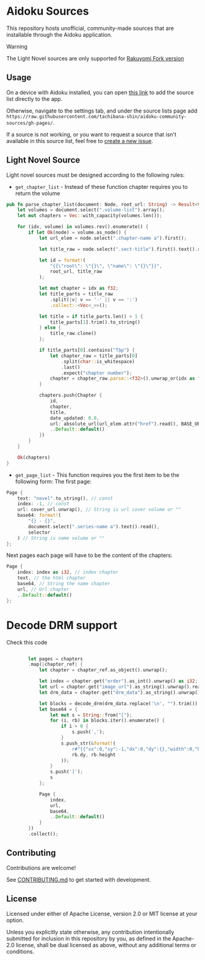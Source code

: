 # Aidoku Sources
This repository hosts unofficial, community-made sources that are installable through the Aidoku application.

> [!WARNING]
> The Light Novel sources are only supported for [Rakuyomi Fork version](https://github.com/tachibana-shin/rakuyomi)

## Usage
On a device with Aidoku installed, you can open [this link](https://aidoku.app/add-source-list/?url=https://raw.githubusercontent.com/tachibana-shin/aidoku-community-sources/gh-pages/) to add the source list directly to the app.

Otherwise, navigate to the settings tab, and under the source lists page add `https://raw.githubusercontent.com/tachibana-shin/aidoku-community-sources/gh-pages/`.

If a source is not working, or you want to request a source that isn't available in this source list, feel free to [create a new issue](https://github.com/tachibana-shin/aidoku-community-sources/issues).

## Light Novel Source
Light novel sources must be designed according to the following rules:
- `get_chapter_list` - Instead of these function chapter requires you to return the volume
```rust
pub fn parse_chapter_list(document: Node, root_url: String) -> Result<Vec<Chapter>> {
	let volumes = document.select(".volume-list").array();
	let mut chapters = Vec::with_capacity(volumes.len());

	for (idx, volume) in volumes.rev().enumerate() {
		if let Ok(node) = volume.as_node() {
			let url_elem = node.select(".chapter-name a").first();

			let title_raw = node.select(".sect-title").first().text().read();

			let id = format!(
				"{{\"root\": \"{}\", \"name\": \"{}\"}}",
				root_url, title_raw
			);

			let mut chapter = idx as f32;
			let title_parts = title_raw
				.split(|v| v == '-' || v == ':')
				.collect::<Vec<_>>();

			let title = if title_parts.len() > 1 {
				title_parts[1].trim().to_string()
			} else {
				title_raw.clone()
			};

			if title_parts[0].contains("Tập") {
				let chapter_raw = title_parts[0]
					.split(char::is_whitespace)
					.last()
					.expect("chapter number");
				chapter = chapter_raw.parse::<f32>().unwrap_or(idx as f32);
			}

			chapters.push(Chapter {
				id,
				chapter,
				title,
				date_updated: 0.0,
				url: absolute_url(url_elem.attr("href").read(), BASE_URL.to_string()),
				..Default::default()
			})
		}
	}

	Ok(chapters)
}
```
- `get_page_list` - This function requires you the first item to be the following form:
The first page:
```rust
Page {
	text: "novel".to_string(), // const
	index: -1, // const
	url: cover_url.unwrap(), // String is url cover volume or ""
	base64: format!(
		"{} - {}",
		document.select(".series-name a").text().read(),
		selector
	) // String is name volume or ""
};
```
Next pages each page will have to be the content of the chapters:
```rust
Page {
	index: index as i32, // index chapter
	text, // the html chapter
	base64, // String the name chapter
	url, // Url chapter
	..Default::default()
};
```

# Decode DRM support
Check this code
```rust

		let pages = chapters
		.map(|chapter_ref| {
			let chapter = chapter_ref.as_object().unwrap();

			let index = chapter.get("order").as_int().unwrap() as i32;
			let url = chapter.get("image_url").as_string().unwrap().read();
			let drm_data = chapter.get("drm_data").as_string().unwrap().read();

			let blocks = decode_drm(drm_data.replace('\n', "").trim()).unwrap();
			let base64 = {
				let mut s = String::from("[");
				for (i, rb) in blocks.iter().enumerate() {
					if i > 0 {
						s.push(',');
					}
					s.push_str(&format!(
						r#"{{"sx":0,"sy":-1,"dx":0,"dy":{},"width":0,"height":{}}}"#,
						rb.dy, rb.height
					));
				}
				s.push(']');
				s
			};

			Page {
				index,
				url,
				base64,
				..Default::default()
			}
		})
		.collect();

```

## Contributing
Contributions are welcome!

See [CONTRIBUTING.md](./.github/CONTRIBUTING.md) to get started with development.

## License
Licensed under either of Apache License, version 2.0 or MIT license at your option.

Unless you explicitly state otherwise, any contribution intentionally submitted for inclusion in this repository by you, as defined in the Apache-2.0 license, shall be dual licensed as above, without any additional terms or conditions.

